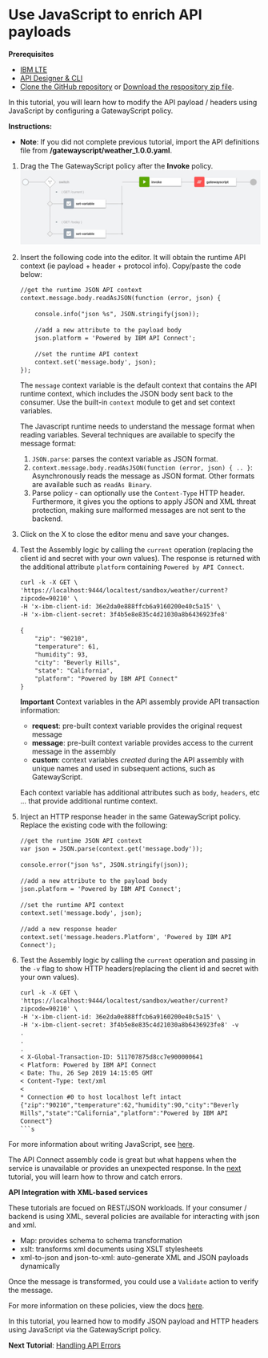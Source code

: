 # Use JavaScript to enrich API payloads

**Prerequisites**

 * [IBM LTE](https://developer.ibm.com/apiconnect/2019/08/23/intall-local-test/)
 * [API Designer & CLI](https://www-945.ibm.com/support/fixcentral/swg/doIdentifyFixes)
 * [Clone the GitHub repository](https://github.com/ozairs/apiconnect-2018.git) or [Download the respository zip file](https://github.com/ozairs/apiconnect-2018/archive/master.zip). 


In this tutorial, you will learn how to modify the API payload / headers using JavaScript by configuring a GatewayScript policy.

**Instructions:** 

* **Note**: If you did not complete previous tutorial, import the API definitions file from **<workspace>/gatewayscript/weather_1.0.0.yaml**.

1. Drag the The GatewayScript policy after the **Invoke** policy. 
	![alt](_images/gatewayscript.jpg)
2. Insert the following code into the editor. It will obtain the runtime API context (ie payload + header + protocol info). Copy/paste the code below:

	```
	//get the runtime JSON API context
	context.message.body.readAsJSON(function (error, json) {

		console.info("json %s", JSON.stringify(json));

		//add a new attribute to the payload body
		json.platform = 'Powered by IBM API Connect';

		//set the runtime API context
		context.set('message.body', json);
	});
	```

	The `message` context variable is the default context that contains the API runtime context, which includes the JSON body sent back to the consumer. Use the built-in `context` module to get and set context variables.

	The Javascript runtime needs to understand the message format when reading variables. Several techniques are available to specify the message format:
	1. `JSON.parse`: parses the context variable as JSON format.
	2. `context.message.body.readAsJSON(function (error, json) { .. }`: Asynchronously reads the message as JSON format. Other formats are available such as `readAs Binary`.
	3. Parse policy - can optionally use the `Content-Type` HTTP header. Furthermore, it gives you the options to apply JSON and XML threat protection, making sure malformed messages are not sent to the backend.
3. Click on the X to close the editor menu and save your changes.
4. Test the Assembly logic by calling the `current` operation (replacing the client id and secret with your own values). The response is returned with the additional attribute `platform` containing `Powered by API Connect`.
	```
	curl -k -X GET \
	'https://localhost:9444/localtest/sandbox/weather/current?zipcode=90210' \
	-H 'x-ibm-client-id: 36e2da0e888ffcb6a9160200e40c5a15' \
	-H 'x-ibm-client-secret: 3f4b5e8e835c4d21030a8b6436923fe8' 

	{
		"zip": "90210",
		"temperature": 61,
		"humidity": 93,
		"city": "Beverly Hills",
		"state": "California",
		"platform": "Powered by IBM API Connect"
	}
	```
	**Important**
	Context variables in the API assembly provide API transaction information:
	* **request**: pre-built context variable provides the original request message
	* **message**: pre-built context variable provides access to the current message in the assembly
	* **custom**: context variables *created* during the API assembly with unique names and used in subsequent actions, such as GatewayScript.

	Each context variable has additional attributes such as `body`, `headers`, etc ... that provide additional runtime context.

5. Inject an HTTP response header in the same GatewayScript policy. Replace the existing code with the following:
	```
	//get the runtime JSON API context
	var json = JSON.parse(context.get('message.body'));

	console.error("json %s", JSON.stringify(json));

	//add a new attribute to the payload body
	json.platform = 'Powered by IBM API Connect';

	//set the runtime API context
	context.set('message.body', json);

	//add a new response header
	context.set('message.headers.Platform', 'Powered by IBM API Connect');
	```
6. Test the Assembly logic by calling the `current` operation and passing in the `-v` flag to show HTTP headers(replacing the client id and secret with your own values).
	```
	curl -k -X GET \
	'https://localhost:9444/localtest/sandbox/weather/current?zipcode=90210' \
	-H 'x-ibm-client-id: 36e2da0e888ffcb6a9160200e40c5a15' \
	-H 'x-ibm-client-secret: 3f4b5e8e835c4d21030a8b6436923fe8' -v
	.
	.
	.
	< X-Global-Transaction-ID: 511707875d8cc7e900000641
	< Platform: Powered by IBM API Connect
	< Date: Thu, 26 Sep 2019 14:15:05 GMT
	< Content-Type: text/xml
	< 
	* Connection #0 to host localhost left intact
	{"zip":"90210","temperature":62,"humidity":90,"city":"Beverly Hills","state":"California","platform":"Powered by IBM API Connect"}
	```s
	
For more information about writing JavaScript, see [here]().

The API Connect assembly code is great but what happens when the service is unavailable or provides an unexpected response. In the [next](../master/error-handling/README.md) tutorial, you will learn how to throw and catch errors.

**API Integration with XML-based services**

These tutorials are focued on REST/JSON workloads. If your consumer / backend is using XML, several policies are available for interacting with json and xml. 
* Map: provides schema to schema transformation
* xslt: transforms xml documents using XSLT stylesheets
* xml-to-json and json-to-xml: auto-generate XML and JSON payloads dynamically

Once the message is transformed, you could use a `Validate` action to verify the message.

For more information on these policies, view the docs [here]().

In this tutorial, you learned how to modify JSON payload and HTTP headers using JavaScript via the GatewayScript policy.

**Next Tutorial**: [Handling API Errors](../master/error-handling/README.md)